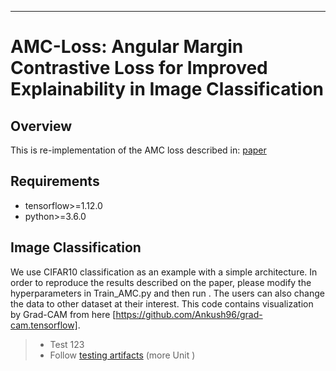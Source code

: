 _______
# AMC-Loss: Angular Margin Contrastive Loss for Improved Explainability in Image Classification

## Overview
This is re-implementation of the AMC loss described in: [paper](https://arxiv.org/pdf/2004.09805.pdf)

## Requirements
* tensorflow>=1.12.0
* python>=3.6.0

## Image Classification
We use CIFAR10 classification as an example with a simple architecture. In order to reproduce the results described on the paper, please modify the hyperparameters in Train_AMC.py and then run <python Train_AMC.py>. The users can also change the data to other dataset at their interest. This code contains visualization by Grad-CAM from here [https://github.com/Ankush96/grad-cam.tensorflow]. 
  

 > - Test 123
 > - Follow  [testing artifacts](http://2.bp.blogspot.com) (more Unit )
